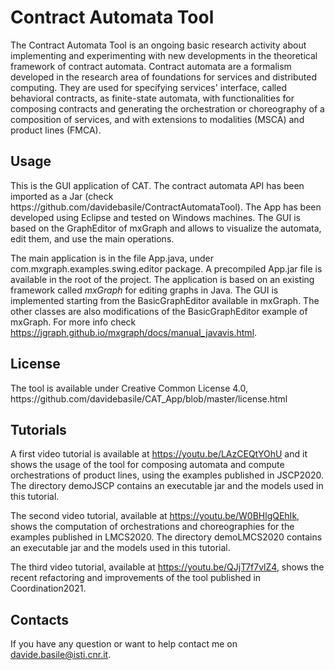 <h1>Contract Automata Tool</h1>

The Contract Automata Tool is an ongoing basic research activity about implementing 
and experimenting with new developments in the theoretical framework of contract automata.
Contract automata are a formalism developed in the research area of foundations for services and distributed 
computing.
They are used for specifying services' interface, called behavioral contracts, 
 as finite-state automata, with functionalities for composing contracts and generating the 
 orchestration or choreography of a composition of services, and with extensions to modalities (MSCA) and product 
 lines (FMCA).


<h2>Usage</h2>
This is the GUI application of CAT.
The contract automata API has been imported as a Jar (check  https://github.com/davidebasile/ContractAutomataTool).
The App has been developed using Eclipse and tested on Windows machines. 
The GUI is based on the GraphEditor of mxGraph and allows to visualize the automata, edit them, and 
use the main operations.

The main application is in the file App.java, under com.mxgraph.examples.swing.editor package. 
A precompiled App.jar file is available in the root of the project.
The application is based on an existing framework called *mxGraph* for
editing graphs in Java. 
The GUI is implemented starting from the BasicGraphEditor available 
in mxGraph.
The other classes are also modifications of the BasicGraphEditor example 
of mxGraph. 
For more info check https://jgraph.github.io/mxgraph/docs/manual_javavis.html.


<h2>License</h2>
The tool is available under Creative Common License 4.0,
https://github.com/davidebasile/CAT_App/blob/master/license.html


<h2>Tutorials</h2>

A first video tutorial is available at https://youtu.be/LAzCEQtYOhU and it shows the usage of the tool for composing automata and compute orchestrations of product lines, using the examples published in JSCP2020.
The directory demoJSCP contains an executable jar and the models used in this tutorial.

The second video tutorial, available at https://youtu.be/W0BHlgQEhIk, shows the computation of orchestrations and choreographies for the examples published in LMCS2020.
The directory demoLMCS2020 contains an executable jar and the models used in this tutorial.

The third video tutorial, available at https://youtu.be/QJjT7f7vlZ4, shows the recent refactoring and improvements of the tool published in Coordination2021.

<h2>Contacts</h2>

If you have any question or want to help contact me on davide.basile@isti.cnr.it.
